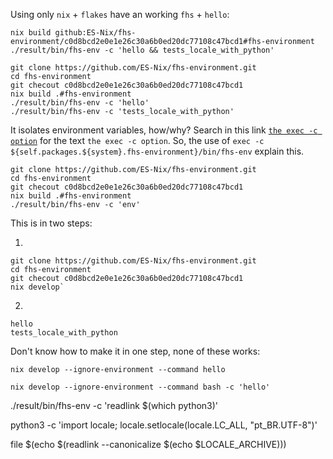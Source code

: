 

Using only `nix` + `flakes` have an working `fhs` + `hello`:
```
nix build github:ES-Nix/fhs-environment/c0d8bcd2e0e1e26c30a6b0ed20dc77108c47bcd1#fhs-environment
./result/bin/fhs-env -c 'hello && tests_locale_with_python'
```


```
git clone https://github.com/ES-Nix/fhs-environment.git
cd fhs-environment
git checout c0d8bcd2e0e1e26c30a6b0ed20dc77108c47bcd1
nix build .#fhs-environment
./result/bin/fhs-env -c 'hello'
./result/bin/fhs-env -c 'tests_locale_with_python'
```


It isolates environment variables, how/why?
Search in this link [`the exec -c option`](https://www.putorius.net/exec-command.html) for the text
`the exec -c option`. So, the use of `exec -c ${self.packages.${system}.fhs-environment}/bin/fhs-env`
explain this.

```
git clone https://github.com/ES-Nix/fhs-environment.git
cd fhs-environment
git checout c0d8bcd2e0e1e26c30a6b0ed20dc77108c47bcd1
nix build .#fhs-environment
./result/bin/fhs-env -c 'env'
```

This is in two steps:

1)
```
git clone https://github.com/ES-Nix/fhs-environment.git
cd fhs-environment
git checout c0d8bcd2e0e1e26c30a6b0ed20dc77108c47bcd1
nix develop`
```

2)
```
hello
tests_locale_with_python
```

Don't know how to make it in one step, none of these works:

`nix develop --ignore-environment --command hello`

`nix develop --ignore-environment --command bash -c 'hello'`



./result/bin/fhs-env -c 'readlink $(which python3)'

python3 -c 'import locale; locale.setlocale(locale.LC_ALL, "pt_BR.UTF-8")'

file $(echo $(readlink --canonicalize $(echo $LOCALE_ARCHIVE)))

